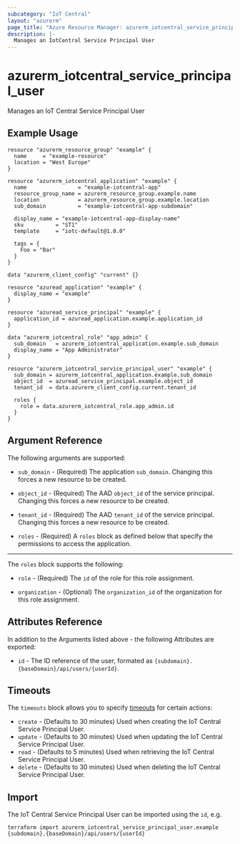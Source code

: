 ```yaml
---
subcategory: "IoT Central"
layout: "azurerm"
page_title: "Azure Resource Manager: azurerm_iotcentral_service_principal_user"
description: |-
  Manages an IotCentral Service Principal User
---
```


# azurerm_iotcentral_service_principal_user

Manages an IoT Central Service Principal User

## Example Usage

```hcl
resource "azurerm_resource_group" "example" {
  name     = "example-resource"
  location = "West Europe"
}

resource "azurerm_iotcentral_application" "example" {
  name                = "example-iotcentral-app"
  resource_group_name = azurerm_resource_group.example.name
  location            = azurerm_resource_group.example.location
  sub_domain          = "example-iotcentral-app-subdomain"

  display_name = "example-iotcentral-app-display-name"
  sku          = "ST1"
  template     = "iotc-default@1.0.0"

  tags = {
    Foo = "Bar"
  }
}

data "azurerm_client_config" "current" {}

resource "azuread_application" "example" {
  display_name = "example"
}

resource "azuread_service_principal" "example" {
  application_id = azuread_application.example.application_id
}

data "azurerm_iotcentral_role" "app_admin" {
  sub_domain   = azurerm_iotcentral_application.example.sub_domain
  display_name = "App Administrator"
}

resource "azurerm_iotcentral_service_principal_user" "example" {
  sub_domain = azurerm_iotcentral_application.example.sub_domain
  object_id  = azuread_service_principal.example.object_id
  tenant_id  = data.azurerm_client_config.current.tenant_id

  roles {
    role = data.azurerm_iotcentral_role.app_admin.id
  }
}
```

## Argument Reference

The following arguments are supported:

* `sub_domain` - (Required) The application `sub_domain`. Changing this forces a new resource to be created.

* `object_id` - (Required) The AAD `object_id` of the service principal. Changing this forces a new resource to be created.

* `tenant_id` - (Required) The AAD `tenant_id` of the service principal. Changing this forces a new resource to be created.

* `roles` - (Required) A `roles` block as defined below that specify the permissions to access the application.

---

The `roles` block supports the following:

* `role` - (Required) The `id` of the role for this role assignment.

* `organization` - (Optional) The `organization_id` of the organization for this role assignment.

## Attributes Reference

In addition to the Arguments listed above - the following Attributes are exported:

* `id` - The ID reference of the user, formated as `{subdomain}.{baseDomain}/api/users/{userId}`.

## Timeouts

The `timeouts` block allows you to specify [timeouts](https://www.terraform.io/language/resources/syntax#operation-timeouts) for certain actions:

* `create` - (Defaults to 30 minutes) Used when creating the IoT Central Service Principal User.
* `update` - (Defaults to 30 minutes) Used when updating the IoT Central Service Principal User.
* `read` - (Defaults to 5 minutes) Used when retrieving the IoT Central Service Principal User.
* `delete` - (Defaults to 30 minutes) Used when deleting the IoT Central Service Principal User.

## Import

The IoT Central Service Principal User can be imported using the `id`, e.g.

```shell
terraform import azurerm_iotcentral_service_principal_user.example {subdomain}.{baseDomain}/api/users/{userId}
```
